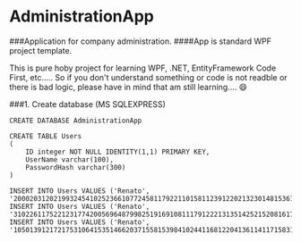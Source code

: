 # AdministrationApp

###Application for company administration.
####App is standard WPF project template.

This is pure hoby project for learning WPF, .NET, EntityFramework Code First, etc..... So if you don't understand something or code is not readble or there is bad logic, please have in mind that am still learning....  :smile:


###1. Create database (MS SQLEXPRESS)

~~~
CREATE DATABASE AdministrationApp

CREATE TABLE Users
(
	ID integer NOT NULL IDENTITY(1,1) PRIMARY KEY,
	UserName varchar(100),
	PasswordHash varchar(300)
)

INSERT INTO Users VALUES ('Renato', '20002031202199324541025236610772458117922110158112391220213230148153616107173118176191862021421131223623237244525126262232713428229292393023115732216339234963547362263717538903956402434192427643914410445220461584715548198491435016951495285310354132559956102579558805922160761696211063')
INSERT INTO Users VALUES ('Renato', '3102261175221231774200569648799825191691081117912221313514252152081617172281825519137207221217222352344241325107267827402828291307331203221133241341083585361223720438120396240179415842164313444874519146230478248844910501505114521715319545055395659572295815591906019361156628763')
INSERT INTO Users VALUES ('Renato', '105013912172175310641535146620371558153984102441168122041361141171583162491724818159191432011421195225523139242325119261132712728892918230823118632573323634253355736174379538239391964022441994214543207441594533466547192481694914850173511365222953150541645518256385716558251591016099612006212963')
~~~
